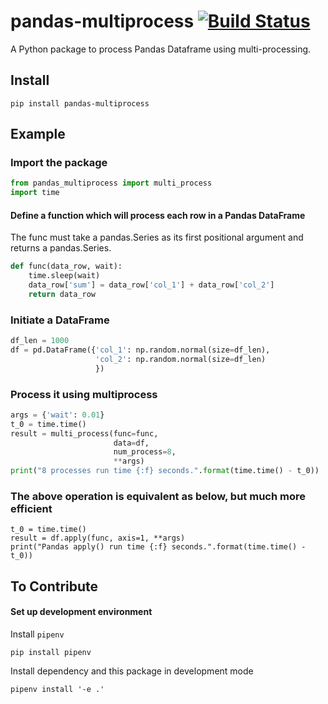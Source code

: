 # pandas-multiprocess [![Build Status](https://travis-ci.org/xieqihui/pandas-multiprocess.svg?branch=master)](https://travis-ci.org/xieqihui/pandas-multiprocess)
A Python package to process Pandas Dataframe using multi-processing.

## Install
```
pip install pandas-multiprocess
```

## Example
### Import the package
```python
from pandas_multiprocess import multi_process
import time
```
#### Define a function which will process each row in a Pandas DataFrame
The func must take a pandas.Series as its first positional argument and returns
a pandas.Series.
```python
def func(data_row, wait):
    time.sleep(wait)
    data_row['sum'] = data_row['col_1'] + data_row['col_2']
    return data_row
```
### Initiate a DataFrame
```python
df_len = 1000
df = pd.DataFrame({'col_1': np.random.normal(size=df_len),
                   'col_2': np.random.normal(size=df_len)
                   })
```
### Process it using multiprocess
```python
args = {'wait': 0.01}
t_0 = time.time()
result = multi_process(func=func,
                       data=df,
                       num_process=8,
                       **args)
print("8 processes run time {:f} seconds.".format(time.time() - t_0))
```
### The above operation is equivalent as below, but much more efficient
```
t_0 = time.time()
result = df.apply(func, axis=1, **args)
print("Pandas apply() run time {:f} seconds.".format(time.time() - t_0))
```

## To Contribute
#### Set up development environment
Install `pipenv`
```
pip install pipenv
```
Install dependency and this package in development mode
```
pipenv install '-e .'
```
